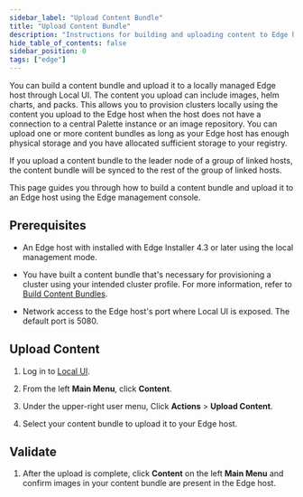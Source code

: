 ```yaml
---
sidebar_label: "Upload Content Bundle"
title: "Upload Content Bundle"
description: "Instructions for building and uploading content to Edge hosts."
hide_table_of_contents: false
sidebar_position: 0
tags: ["edge"]
---
```


You can build a content bundle and upload it to a locally managed Edge host through Local UI. The content you upload can
include images, helm charts, and packs. This allows you to provision clusters locally using the content you upload to
the Edge host when the host does not have a connection to a central Palette instance or an image repository. You can
upload one or more content bundles as long as your Edge host has enough physical storage and you have allocated
sufficient storage to your registry.

If you upload a content bundle to the leader node of a group of linked hosts, the content bundle will be synced to the
rest of the group of linked hosts.

This page guides you through how to build a content bundle and upload it to an Edge host using the Edge management
console.

## Prerequisites

- An Edge host with installed with Edge Installer 4.3 or later using the local management mode.

- You have built a content bundle that's necessary for provisioning a cluster using your intended cluster profile. For
  more information, refer to [Build Content Bundles](../../edgeforge-workflow/palette-canvos/build-content-bundle.md).

- Network access to the Edge host's port where Local UI is exposed. The default port is 5080.

## Upload Content

1. Log in to [Local UI](../host-management/access-console.md#log-in-to-local-ui).

2. From the left **Main Menu**, click **Content**.

3. Under the upper-right user menu, Click **Actions** > **Upload Content**.

4. Select your content bundle to upload it to your Edge host.

## Validate

1. After the upload is complete, click **Content** on the left **Main Menu** and confirm images in your content bundle
   are present in the Edge host.
